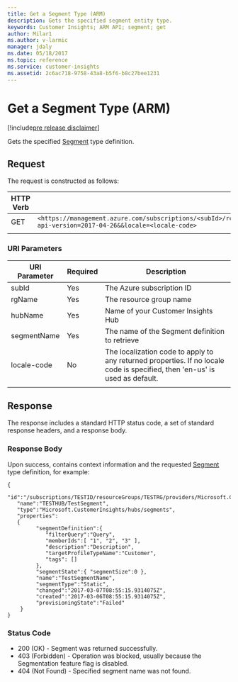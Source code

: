 ```yaml
---
title: Get a Segment Type (ARM)
description: Gets the specified segment entity type.
keywords: Customer Insights; ARM API; segment; get
author: Milar1
ms.author: v-larmic
manager: jdaly
ms.date: 05/18/2017
ms.topic: reference
ms.service: customer-insights 
ms.assetid: 2c6ac718-9758-43a8-b5f6-b8c27bee1231
---
```


Get a Segment Type (ARM)
========================

[!include[pre release disclaimer](../../../includes/cc-beta-prerelease-disclaimer.md)]

Gets the specified [Segment](../types/segment.md) type definition. 


## Request 
The request is constructed as follows:

|**HTTP Verb**|**Request URI**|
|-------------|---------------|
|GET|`<https://management.azure.com/subscriptions/<subId>/resourceGroups/<rgName>/providers/Microsoft.CustomerInsights/hubs/<hubName>/segments/<segmentName>?api-version=2017-04-26&&locale=<locale-code>`|
| | |

### URI Parameters

|**URI Parameter**|**Required**|**Description**|
| --------------- | ---------- | ------------- |
|subId|Yes|The Azure subscription ID|
|rgName|Yes|The resource group name|  
|hubName|Yes|Name of your Customer Insights Hub|
|segmentName|Yes|The name of the Segment definition to retrieve|
|locale-code|No|The localization code to apply to any returned properties. If no locale code is specified, then 'en-us' is used as default.|
| | | |

## Response
 The response includes a standard HTTP status code, a set of standard response headers, and a response body.

### Response Body

Upon success, contains context information and the requested [Segment](../types/segment.md) type definition, for example:  

```{json}
{ 
   "id":"/subscriptions/TESTID/resourceGroups/TESTRG/providers/Microsoft.CustomerInsights/hubs/TESTHUB/segments/TestSegment"    
   "name":"TESTHUB/TestSegment", 
   "type":"Microsoft.CustomerInsights/hubs/segments", 
   "properties":  
   { 
         "segmentDefinition":{ 
            "filterQuery":"Query", 
            "memberIds":[ "1", "2", "3" ], 
            "description":"Description", 
            "targetProfileTypeName":"Customer", 
            "tags": [] 
         }, 
         "segmentState":{ "segmentSize":0 }, 
         "name":"TestSegmentName", 
         "segmentType":"Static", 
         "changed":"2017-03-07T08:55:15.9314075Z", 
         "created":"2017-03-06T08:55:15.9314075Z", 
         "provisioningState":"Failed" 
    } 
} 
```

### Status Code 
  
* 200 (OK) - Segment was returned successfully.
* 403 (Forbidden) - Operation was blocked, usually because the Segmentation feature flag is disabled.
* 404 (Not Found) - Specified segment name was not found.
